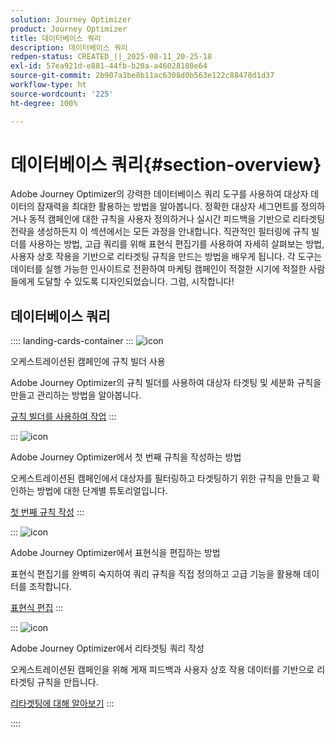```yaml
---
solution: Journey Optimizer
product: Journey Optimizer
title: 데이터베이스 쿼리
description: 데이터베이스 쿼리
redpen-status: CREATED_||_2025-08-11_20-25-18
exl-id: 57ea921d-e881-44fb-b20a-a46028180e64
source-git-commit: 2b907a3be8b11ac6308d0b563e122c88478d1d37
workflow-type: ht
source-wordcount: '225'
ht-degree: 100%

---
```


# 데이터베이스 쿼리{#section-overview}

Adobe Journey Optimizer의 강력한 데이터베이스 쿼리 도구를 사용하여 대상자 데이터의 잠재력을 최대한 활용하는 방법을 알아봅니다. 정확한 대상자 세그먼트를 정의하거나 동적 캠페인에 대한 규칙을 사용자 정의하거나 실시간 피드백을 기반으로 리타겟팅 전략을 생성하든지 이 섹션에서는 모든 과정을 안내합니다. 직관적인 필터링에 규칙 빌더를 사용하는 방법, 고급 쿼리를 위해 표현식 편집기를 사용하여 자세히 살펴보는 방법, 사용자 상호 작용을 기반으로 리타겟팅 규칙을 만드는 방법을 배우게 됩니다. 각 도구는 데이터를 실행 가능한 인사이트로 전환하여 마케팅 캠페인이 적절한 시기에 적절한 사람들에게 도달할 수 있도록 디자인되었습니다. 그럼, 시작합니다!

## 데이터베이스 쿼리

:::: landing-cards-container
:::
![icon](https://cdn.experienceleague.adobe.com/icons/list-check.svg?lang=ko)

오케스트레이션된 캠페인에 규칙 빌더 사용

Adobe Journey Optimizer의 규칙 빌더를 사용하여 대상자 타겟팅 및 세분화 규칙을 만들고 관리하는 방법을 알아봅니다.

[규칙 빌더를 사용하여 작업](../using/orchestrated/orchestrated-rule-builder.md)
:::

:::
![icon](https://cdn.experienceleague.adobe.com/icons/circle-play.svg?lang=ko)

Adobe Journey Optimizer에서 첫 번째 규칙을 작성하는 방법

오케스트레이션된 캠페인에서 대상자를 필터링하고 타겟팅하기 위한 규칙을 만들고 확인하는 방법에 대한 단계별 튜토리얼입니다.

[첫 번째 규칙 작성](../using/orchestrated/build-query.md)
:::

:::
![icon](https://cdn.experienceleague.adobe.com/icons/gear.svg?lang=ko)

Adobe Journey Optimizer에서 표현식을 편집하는 방법

표현식 편집기를 완벽히 숙지하여 쿼리 규칙을 직접 정의하고 고급 기능을 활용해 데이터를 조작합니다.

[표현식 편집](../using/orchestrated/edit-expressions.md)
:::

:::
![icon](https://cdn.experienceleague.adobe.com/icons/bullseye.svg?lang=ko)

Adobe Journey Optimizer에서 리타겟팅 쿼리 작성

오케스트레이션된 캠페인을 위해 게재 피드백과 사용자 상호 작용 데이터를 기반으로 리타겟팅 규칙을 만듭니다.

[리타겟팅에 대해 알아보기](../using/orchestrated/retarget.md)
:::

::::

